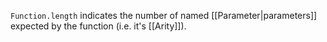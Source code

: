 `Function.length` indicates the number of named [[Parameter|parameters]] expected by the function (i.e. it's [[Arity]]).